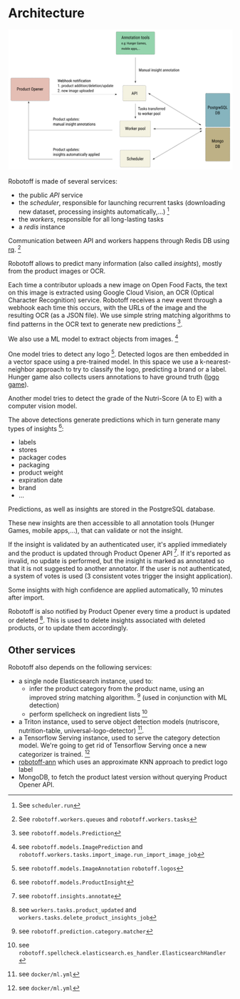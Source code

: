 # Architecture

![Robotoff Architecture](../assets/architecture.svg)

Robotoff is made of several services:

- the public _API_ service
- the _scheduler_, responsible for launching recurrent tasks (downloading new dataset, processing insights automatically,...) [^scheduler]
- the _workers_, responsible for all long-lasting tasks
- a _redis_ instance

Communication between API and workers happens through Redis DB using [rq](https://python-rq.org). [^worker_job]

[^scheduler]: See `scheduler.run`
[^worker_job]: See `robotoff.workers.queues` and `robotoff.workers.tasks`

Robotoff allows to predict many information (also called _insights_), mostly from the product images or OCR.

Each time a contributor uploads a new image on Open Food Facts, the text on this image is extracted using Google Cloud Vision, an OCR (Optical Character Recognition) service. Robotoff receives a new event through a webhook each time this occurs, with the URLs of the image and the resulting OCR (as a JSON file).
We use simple string matching algorithms to find patterns in the OCR text to generate new predictions [^predictions].

We also use a ML model to extract objects from images. [^image_predictions]

One model tries to detect any logo [^logos].
Detected logos are then embedded in a vector space using a pre-trained model.
In this space we use a k-nearest-neighbor approach to try to classify the logo, predicting a brand or a label.
Hunger game also collects users annotations to have ground truth ([logo game](https://hunger.openfoodfacts.org/logos)).

Another model tries to detect the grade of the Nutri-Score (A to E) 
with a computer vision model.

The above detections generate predictions which in turn generate many types of insights [^insights]:

- labels
- stores
- packager codes
- packaging
- product weight
- expiration date
- brand
- ...

Predictions, as well as insights are stored in the PostgreSQL database.

[^predictions]: see `robotoff.models.Prediction`

[^image_predictions]: see `robotoff.models.ImagePrediction` and `robotoff.workers.tasks.import_image.run_import_image_job`

[^insights]: see `robotoff.models.ProductInsight`

[^logos]: see `robotoff.models.ImageAnnotation` `robotoff.logos`

These new insights are then accessible to all annotation tools (Hunger Games, mobile apps,...), that can validate or not the insight. 

If the insight is validated by an authenticated user, it's applied immediately and the product is updated through Product Opener API [^annotate]. If it's reported as invalid, no update is performed, but the insight is marked as annotated so that it is not suggested to another annotator. If the user is not authenticated, a system of votes is used (3 consistent votes trigger the insight application).

Some insights with high confidence are applied automatically, 10 minutes after import.

Robotoff is also notified by Product Opener every time a product is updated or deleted [^product_update]. This is used to delete insights associated with deleted products, or to update them accordingly.

[^product_update]: see `workers.tasks.product_updated` and `workers.tasks.delete_product_insights_job`
[^annotate]: see `robotoff.insights.annotate`


## Other services

Robotoff also depends on the following services:

- a single node Elasticsearch instance, used to:
  - infer the product category from the product name, using an improved string matching algorithm. [^predict_category] (used in conjunction with ML detection)
  - perform spellcheck on ingredient lists [^spellcheck_ingredients]
- a Triton instance, used to serve object detection models (nutriscore, nutrition-table, universal-logo-detector) [^robotoff_ml].
- a Tensorflow Serving instance, used to serve the category detection model. We're going to get rid of Tensorflow Serving once a new categorizer is trained. [^robotoff_ml]
- [robotoff-ann](https://github.com/openfoodfacts/robotoff-ann/) which uses an approximate KNN approach to predict logo label
- MongoDB, to fetch the product latest version without querying Product Opener API.


[^predict_category]: see `robotoff.prediction.category.matcher`

[^robotoff_ml]: see `docker/ml.yml`

[^spellcheck_ingredients]: see `robotoff.spellcheck.elasticsearch.es_handler.ElasticsearchHandler`
